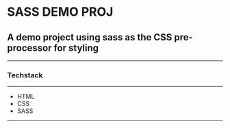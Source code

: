 # SASS DEMO PROJ

## A demo project using sass as the CSS pre-processor for styling

---

### Techstack

---

- HTML
- CSS
- SASS

---
